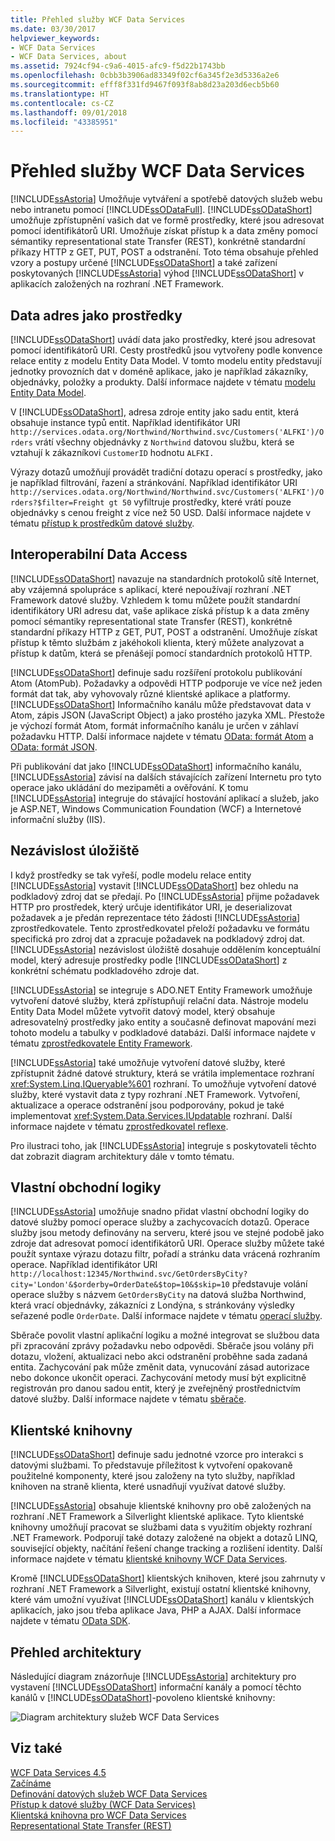 ```yaml
---
title: Přehled služby WCF Data Services
ms.date: 03/30/2017
helpviewer_keywords:
- WCF Data Services
- WCF Data Services, about
ms.assetid: 7924cf94-c9a6-4015-afc9-f5d22b1743bb
ms.openlocfilehash: 0cbb3b3906ad83349f02cf6a345f2e3d5336a2e6
ms.sourcegitcommit: efff8f331fd9467f093f8ab8d23a203d6ecb5b60
ms.translationtype: HT
ms.contentlocale: cs-CZ
ms.lasthandoff: 09/01/2018
ms.locfileid: "43385951"
---
```

# <a name="wcf-data-services-overview"></a>Přehled služby WCF Data Services
[!INCLUDE[ssAstoria](../../../../includes/ssastoria-md.md)] Umožňuje vytváření a spotřebě datových služeb webu nebo intranetu pomocí [!INCLUDE[ssODataFull](../../../../includes/ssodatafull-md.md)]. [!INCLUDE[ssODataShort](../../../../includes/ssodatashort-md.md)] umožňuje zpřístupnění vašich dat ve formě prostředky, které jsou adresovat pomocí identifikátorů URI. Umožňuje získat přístup k a data změny pomocí sémantiky representational state Transfer (REST), konkrétně standardní příkazy HTTP z GET, PUT, POST a odstranění. Toto téma obsahuje přehled vzory a postupy určené [!INCLUDE[ssODataShort](../../../../includes/ssodatashort-md.md)] a také zařízení poskytovaných [!INCLUDE[ssAstoria](../../../../includes/ssastoria-md.md)] výhod [!INCLUDE[ssODataShort](../../../../includes/ssodatashort-md.md)] v aplikacích založených na rozhraní .NET Framework.  
  
## <a name="address-data-as-resources"></a>Data adres jako prostředky  
 [!INCLUDE[ssODataShort](../../../../includes/ssodatashort-md.md)] uvádí data jako prostředky, které jsou adresovat pomocí identifikátorů URI. Cesty prostředků jsou vytvořeny podle konvence relace entity z modelu Entity Data Model. V tomto modelu entity představují jednotky provozních dat v doméně aplikace, jako je například zákazníky, objednávky, položky a produkty. Další informace najdete v tématu [modelu Entity Data Model](../../../../docs/framework/data/adonet/entity-data-model.md).  
  
 V [!INCLUDE[ssODataShort](../../../../includes/ssodatashort-md.md)], adresa zdroje entity jako sadu entit, která obsahuje instance typů entit. Například identifikátor URI `http://services.odata.org/Northwind/Northwind.svc/Customers('ALFKI')/Orders` vrátí všechny objednávky z `Northwind` datovou službu, která se vztahují k zákazníkovi `CustomerID` hodnotu `ALFKI.`  
  
 Výrazy dotazů umožňují provádět tradiční dotazu operací s prostředky, jako je například filtrování, řazení a stránkování. Například identifikátor URI `http://services.odata.org/Northwind/Northwind.svc/Customers('ALFKI')/Orders?$filter=Freight gt 50` vyfiltruje prostředky, které vrátí pouze objednávky s cenou freight z více než 50 USD. Další informace najdete v tématu [přístup k prostředkům datové služby](../../../../docs/framework/data/wcf/accessing-data-service-resources-wcf-data-services.md).  
  
## <a name="interoperable-data-access"></a>Interoperabilní Data Access  
 [!INCLUDE[ssODataShort](../../../../includes/ssodatashort-md.md)] navazuje na standardních protokolů sítě Internet, aby vzájemná spolupráce s aplikací, které nepoužívají rozhraní .NET Framework datové služby. Vzhledem k tomu můžete použít standardní identifikátory URI adresu dat, vaše aplikace získá přístup k a data změny pomocí sémantiky representational state Transfer (REST), konkrétně standardní příkazy HTTP z GET, PUT, POST a odstranění. Umožňuje získat přístup k těmto službám z jakéhokoli klienta, který můžete analyzovat a přístup k datům, která se přenášejí pomocí standardních protokolů HTTP.  
  
 [!INCLUDE[ssODataShort](../../../../includes/ssodatashort-md.md)] definuje sadu rozšíření protokolu publikování Atom (AtomPub). Požadavky a odpovědi HTTP podporuje ve více než jeden formát dat tak, aby vyhovovaly různé klientské aplikace a platformy. [!INCLUDE[ssODataShort](../../../../includes/ssodatashort-md.md)] Informačního kanálu může představovat data v Atom, zápis JSON (JavaScript Object) a jako prostého jazyka XML. Přestože je výchozí formát Atom, formát informačního kanálu je určen v záhlaví požadavku HTTP. Další informace najdete v tématu [OData: formát Atom](https://go.microsoft.com/fwlink/?LinkID=185794) a [OData: formát JSON](https://go.microsoft.com/fwlink/?LinkID=185795).  
  
 Při publikování dat jako [!INCLUDE[ssODataShort](../../../../includes/ssodatashort-md.md)] informačního kanálu, [!INCLUDE[ssAstoria](../../../../includes/ssastoria-md.md)] závisí na dalších stávajících zařízení Internetu pro tyto operace jako ukládání do mezipaměti a ověřování. K tomu [!INCLUDE[ssAstoria](../../../../includes/ssastoria-md.md)] integruje do stávající hostování aplikací a služeb, jako je ASP.NET, Windows Communication Foundation (WCF) a Internetové informační služby (IIS).  
  
## <a name="storage-independence"></a>Nezávislost úložiště  
 I když prostředky se tak vyřeší, podle modelu relace entity [!INCLUDE[ssAstoria](../../../../includes/ssastoria-md.md)] vystavit [!INCLUDE[ssODataShort](../../../../includes/ssodatashort-md.md)] bez ohledu na podkladový zdroj dat se předají. Po [!INCLUDE[ssAstoria](../../../../includes/ssastoria-md.md)] přijme požadavek HTTP pro prostředek, který určuje identifikátor URI, je deserializovat požadavek a je předán reprezentace této žádosti [!INCLUDE[ssAstoria](../../../../includes/ssastoria-md.md)] zprostředkovatele. Tento zprostředkovatel přeloží požadavku ve formátu specifická pro zdroj dat a zpracuje požadavek na podkladový zdroj dat. [!INCLUDE[ssAstoria](../../../../includes/ssastoria-md.md)] nezávislost úložiště dosahuje oddělením konceptuální model, který adresuje prostředky podle [!INCLUDE[ssODataShort](../../../../includes/ssodatashort-md.md)] z konkrétní schématu podkladového zdroje dat.  
  
 [!INCLUDE[ssAstoria](../../../../includes/ssastoria-md.md)] se integruje s ADO.NET Entity Framework umožňuje vytvoření datové služby, která zpřístupňují relační data. Nástroje modelu Entity Data Model můžete vytvořit datový model, který obsahuje adresovatelný prostředky jako entity a současně definovat mapování mezi tohoto modelu a tabulky v podkladové databázi. Další informace najdete v tématu [zprostředkovatele Entity Framework](../../../../docs/framework/data/wcf/entity-framework-provider-wcf-data-services.md).  
  
 [!INCLUDE[ssAstoria](../../../../includes/ssastoria-md.md)] také umožňuje vytvoření datové služby, které zpřístupnit žádné datové struktury, která se vrátila implementace rozhraní <xref:System.Linq.IQueryable%601> rozhraní. To umožňuje vytvoření datové služby, které vystavit data z typy rozhraní .NET Framework. Vytvoření, aktualizace a operace odstranění jsou podporovány, pokud je také implementovat <xref:System.Data.Services.IUpdatable> rozhraní. Další informace najdete v tématu [zprostředkovatel reflexe](../../../../docs/framework/data/wcf/reflection-provider-wcf-data-services.md).  
  
 Pro ilustraci toho, jak [!INCLUDE[ssAstoria](../../../../includes/ssastoria-md.md)] integruje s poskytovateli těchto dat zobrazit diagram architektury dále v tomto tématu.  
  
## <a name="custom-business-logic"></a>Vlastní obchodní logiky  
 [!INCLUDE[ssAstoria](../../../../includes/ssastoria-md.md)] umožňuje snadno přidat vlastní obchodní logiky do datové služby pomocí operace služby a zachycovacích dotazů. Operace služby jsou metody definovány na serveru, které jsou ve stejné podobě jako zdroje dat adresovat pomocí identifikátorů URI. Operace služby můžete také použít syntaxe výrazu dotazu filtr, pořadí a stránku data vrácená rozhraním operace. Například identifikátor URI `http://localhost:12345/Northwind.svc/GetOrdersByCity?city='London'&$orderby=OrderDate&$top=10&$skip=10` představuje volání operace služby s názvem `GetOrdersByCity` na datová služba Northwind, která vrací objednávky, zákazníci z Londýna, s stránkovány výsledky seřazené podle `OrderDate`. Další informace najdete v tématu [operací služby](../../../../docs/framework/data/wcf/service-operations-wcf-data-services.md).  
  
 Sběrače povolit vlastní aplikační logiku a možné integrovat se službou data při zpracování zprávy požadavku nebo odpovědi. Sběrače jsou volány při dotazu, vložení, aktualizaci nebo akci odstranění proběhne sada zadaná entita. Zachycování pak může změnit data, vynucování zásad autorizace nebo dokonce ukončit operaci. Zachycování metody musí být explicitně registrován pro danou sadou entit, který je zveřejněný prostřednictvím datové služby. Další informace najdete v tématu [sběrače](../../../../docs/framework/data/wcf/interceptors-wcf-data-services.md).  
  
## <a name="client-libraries"></a>Klientské knihovny  
 [!INCLUDE[ssODataShort](../../../../includes/ssodatashort-md.md)] definuje sadu jednotné vzorce pro interakci s datovými službami. To představuje příležitost k vytvoření opakovaně použitelné komponenty, které jsou založeny na tyto služby, například knihoven na straně klienta, které usnadňují využívat datové služby.  
  
 [!INCLUDE[ssAstoria](../../../../includes/ssastoria-md.md)] obsahuje klientské knihovny pro obě založených na rozhraní .NET Framework a Silverlight klientské aplikace. Tyto klientské knihovny umožňují pracovat se službami data s využitím objekty rozhraní .NET Framework. Podporují také dotazy založené na objekt a dotazů LINQ, související objekty, načítání řešení change tracking a rozlišení identity. Další informace najdete v tématu [klientské knihovny WCF Data Services](../../../../docs/framework/data/wcf/wcf-data-services-client-library.md).  
  
 Kromě [!INCLUDE[ssODataShort](../../../../includes/ssodatashort-md.md)] klientských knihoven, které jsou zahrnuty v rozhraní .NET Framework a Silverlight, existují ostatní klientské knihovny, které vám umožní využívat [!INCLUDE[ssODataShort](../../../../includes/ssodatashort-md.md)] kanálu v klientských aplikacích, jako jsou třeba aplikace Java, PHP a AJAX. Další informace najdete v tématu [OData SDK](https://go.microsoft.com/fwlink/?LinkID=185796).  
  
## <a name="architecture-overview"></a>Přehled architektury  
 Následující diagram znázorňuje [!INCLUDE[ssAstoria](../../../../includes/ssastoria-md.md)] architektury pro vystavení [!INCLUDE[ssODataShort](../../../../includes/ssodatashort-md.md)] informační kanály a pomocí těchto kanálů v [!INCLUDE[ssODataShort](../../../../includes/ssodatashort-md.md)]-povoleno klientské knihovny:  
  
 ![Diagram architektury služeb WCF Data Services](../../../../docs/framework/data/wcf/media/astoriaservicearch.gif "AstoriaServiceArch")  
  
## <a name="see-also"></a>Viz také  
 [WCF Data Services 4.5](../../../../docs/framework/data/wcf/index.md)  
 [Začínáme](../../../../docs/framework/data/wcf/getting-started-with-wcf-data-services.md)  
 [Definování datových služeb WCF Data Services](../../../../docs/framework/data/wcf/defining-wcf-data-services.md)  
 [Přístup k datové služby (WCF Data Services)](https://msdn.microsoft.com/library/1e54a2b9-2ec6-4002-b8f8-c1d8df37c350)  
 [Klientská knihovna pro WCF Data Services](../../../../docs/framework/data/wcf/wcf-data-services-client-library.md)  
 [Representational State Transfer (REST)](https://go.microsoft.com/fwlink/?LinkId=113919)
